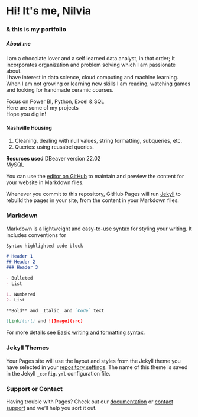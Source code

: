 # Hi! It's me, Nilvia 
### & this is my portfolio
                 
                                  
##### About me 
I am a chocolate lover and a self learned data analyst, in that order; 
It incorporates  organization and  problem solving which I am passionate about.         
I have interest in data science, cloud computing and machine learning. 
When I am not growing or learning new skills I am reading, 
watching games and looking for handmade ceramic courses. 

Focus on Power BI, Python, Excel & SQL              
Here are some of my projects             
Hope you dig in!          
>
>                                                        
 #### Nashville Housing                    
1. Cleaning, dealing with null values, string formatting, subqueries, etc. 
2. Queries: using reusabel queries. 
 
**Resurces used**
DBeaver version 22.02               
MySQL
                              
                              
You can use the [editor on GitHub](https://github.com/ArjNil/portfolio/edit/main/README.md) to maintain and preview the content for your website in Markdown files.

Whenever you commit to this repository, GitHub Pages will run [Jekyll](https://jekyllrb.com/) to rebuild the pages in your site, from the content in your Markdown files.

### Markdown

Markdown is a lightweight and easy-to-use syntax for styling your writing. It includes conventions for

```markdown
Syntax highlighted code block

# Header 1
## Header 2
### Header 3

- Bulleted
- List

1. Numbered
2. List

**Bold** and _Italic_ and `Code` text

[Link](url) and ![Image](src)
```

For more details see [Basic writing and formatting syntax](https://docs.github.com/en/github/writing-on-github/getting-started-with-writing-and-formatting-on-github/basic-writing-and-formatting-syntax).

### Jekyll Themes

Your Pages site will use the layout and styles from the Jekyll theme you have selected in your [repository settings](https://github.com/ArjNil/portfolio/settings/pages). The name of this theme is saved in the Jekyll `_config.yml` configuration file.

### Support or Contact

Having trouble with Pages? Check out our [documentation](https://docs.github.com/categories/github-pages-basics/) or [contact support](https://support.github.com/contact) and we’ll help you sort it out.
